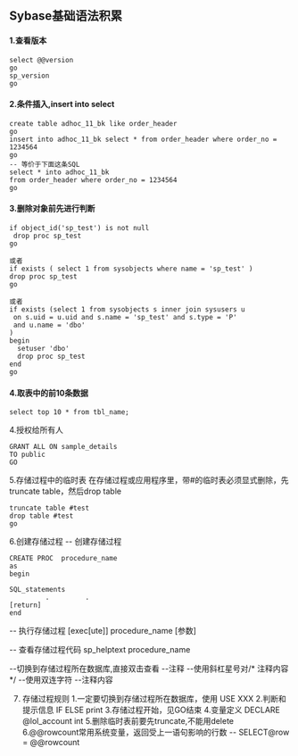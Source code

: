 ## Sybase基础语法积累

#### 1.查看版本

````shell script
select @@version
go
sp_version
go
````

#### 2.条件插入,insert into select

````shell script
create table adhoc_11_bk like order_header
go
insert into adhoc_11_bk select * from order_header where order_no = 1234564
go
-- 等价于下面这条SQL
select * into adhoc_11_bk
from order_header where order_no = 1234564
go
````

#### 3.删除对象前先进行判断

````shell script
if object_id('sp_test') is not null
 drop proc sp_test
go

或者
if exists ( select 1 from sysobjects where name = 'sp_test' )
drop proc sp_test
go

或者
if exists (select 1 from sysobjects s inner join sysusers u
 on s.uid = u.uid and s.name = 'sp_test' and s.type = 'P'
 and u.name = 'dbo'
)
begin
  setuser 'dbo'
  drop proc sp_test
end
go
````

#### 4.取表中的前10条数据

````shell script
select top 10 * from tbl_name;
````

4.授权给所有人
````
GRANT ALL ON sample_details
TO public
GO
````

5.存储过程中的临时表
在存储过程或应用程序里，带#的临时表必须显式删除，先truncate table，然后drop table 
````
truncate table #test
drop table #test 
go
````

6.创建存储过程
-- 创建存储过程
````
CREATE PROC  procedure_name    
as   
begin       

SQL_statements       
         .         .
[return]   
end
````
-- 执行存储过程
[exec[ute]] procedure_name [参数]

-- 查看存储过程代码
sp_helptext procedure_name

--切换到存储过程所在数据库,直接双击查看
--注释
--使用斜杠星号对/* 注释内容*/
--使用双连字符 --注释内容 

7. 存储过程规则
1.一定要切换到存储过程所在数据库，使用 USE XXX
2.判断和提示信息 IF ELSE print
3.存储过程开始，见GO结束
4.变量定义 DECLARE @lol_account int
5.删除临时表前要先truncate,不能用delete
6.@@rowcount常用系统变量，返回受上一语句影响的行数
-- SELECT@row = @@rowcount

